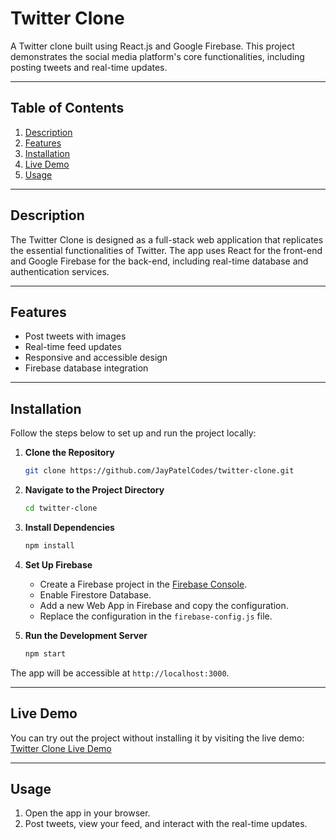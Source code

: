 # Twitter Clone

A Twitter clone built using React.js and Google Firebase. This project demonstrates the social media platform's core functionalities, including posting tweets and real-time updates.

---

## Table of Contents
1. [Description](#description)
2. [Features](#features)
3. [Installation](#installation)
4. [Live Demo](#live-demo)
5. [Usage](#usage)

---

## Description

The Twitter Clone is designed as a full-stack web application that replicates the essential functionalities of Twitter. The app uses React for the front-end and Google Firebase for the back-end, including real-time database and authentication services.

---

## Features

- Post tweets with images
- Real-time feed updates
- Responsive and accessible design 
- Firebase database integration

---

## Installation

Follow the steps below to set up and run the project locally:

1. **Clone the Repository**
   ```bash
   git clone https://github.com/JayPatelCodes/twitter-clone.git
   ```
2. **Navigate to the Project Directory**
   ```bash
   cd twitter-clone
   ```
3. **Install Dependencies**
   ```bash
   npm install
   ```
4. **Set Up Firebase**
   - Create a Firebase project in the [Firebase Console](https://console.firebase.google.com/).
   - Enable Firestore Database.
   - Add a new Web App in Firebase and copy the configuration.
   - Replace the configuration in the `firebase-config.js` file.

6. **Run the Development Server**
   ```bash
   npm start
   ```

The app will be accessible at `http://localhost:3000`.

---

## Live Demo

You can try out the project without installing it by visiting the live demo: [Twitter Clone Live Demo](https://jaypatelcodes.github.io/twitter-clone)

---

## Usage

1. Open the app in your browser.
2. Post tweets, view your feed, and interact with the real-time updates.

